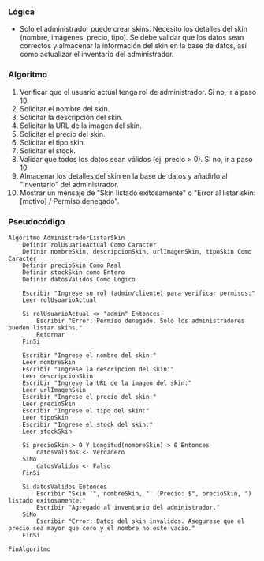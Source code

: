 ### Lógica

* Solo el administrador puede crear skins. Necesito los detalles del skin (nombre, imágenes, precio, tipo). Se debe validar que los datos sean correctos y almacenar la información del skin en la base de datos, así como actualizar el inventario del administrador.

### Algoritmo

1. Verificar que el usuario actual tenga rol de administrador. Si no, ir a paso 10.
2. Solicitar el nombre del skin.
3. Solicitar la descripción del skin.
4. Solicitar la URL de la imagen del skin.
5. Solicitar el precio del skin.
6. Solicitar el tipo skin.
7. Solicitar el stock.
8. Validar que todos los datos sean válidos (ej. precio > 0). Si no, ir a paso 10.
9. Almacenar los detalles del skin en la base de datos y añadirlo al "inventario" del administrador.
10. Mostrar un mensaje de "Skin listado exitosamente" o "Error al listar skin: [motivo] / Permiso denegado".

### Pseudocódigo

```
Algoritmo AdministradorListarSkin
    Definir rolUsuarioActual Como Caracter
    Definir nombreSkin, descripcionSkin, urlImagenSkin, tipoSkin Como Caracter
    Definir precioSkin Como Real
    Definir stockSkin como Entero
    Definir datosValidos Como Logico

    Escribir "Ingrese su rol (admin/cliente) para verificar permisos:"
    Leer rolUsuarioActual

    Si rolUsuarioActual <> "admin" Entonces
        Escribir "Error: Permiso denegado. Solo los administradores pueden listar skins."
        Retornar
    FinSi

    Escribir "Ingrese el nombre del skin:"
    Leer nombreSkin
    Escribir "Ingrese la descripcion del skin:"
    Leer descripcionSkin
    Escribir "Ingrese la URL de la imagen del skin:"
    Leer urlImagenSkin
    Escribir "Ingrese el precio del skin:"
    Leer precioSkin
    Escribir "Ingrese el tipo del skin:"
    Leer tipoSkin
    Escribir "Ingrese el stock del skin:"
    Leer stockSkin

    Si precioSkin > 0 Y Longitud(nombreSkin) > 0 Entonces
        datosValidos <- Verdadero
    SiNo
        datosValidos <- Falso
    FinSi

    Si datosValidos Entonces
        Escribir "Skin '", nombreSkin, "' (Precio: $", precioSkin, ") listado exitosamente."
        Escribir "Agregado al inventario del administrador."
    SiNo
        Escribir "Error: Datos del skin invalidos. Asegurese que el precio sea mayor que cero y el nombre no este vacio."
    FinSi

FinAlgoritmo
```
